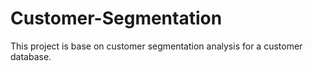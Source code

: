 # Customer-Segmentation
This project is base on customer segmentation analysis for a customer database.

